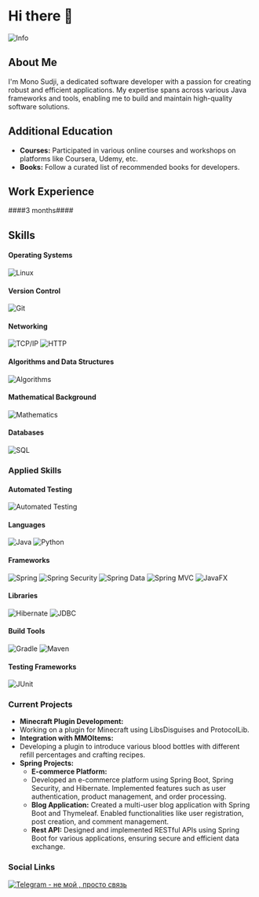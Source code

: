 # Hi there 👋
![Info](https://i.imgur.com/xUvRkrp.png) 

## About Me

I'm Mono Sudji, a dedicated software developer with a passion for creating robust and efficient applications. My expertise spans across various Java frameworks and tools, enabling me to build and maintain high-quality software solutions.

## Additional Education

- **Courses:** Participated in various online courses and workshops on platforms like Coursera, Udemy, etc.
- **Books:** Follow a curated list of recommended books for developers.

## Work Experience  
####3 months####

## Skills

#### Operating Systems
![Linux](https://img.shields.io/badge/OS-Linux-0E76A8?style=flat&logo=linux&logoColor=white)

#### Version Control
![Git](https://img.shields.io/badge/Version%20Control-Git-F05032?style=flat&logo=git&logoColor=white)

#### Networking
![TCP/IP](https://img.shields.io/badge/Networking-TCP%2FIP-0082FC?style=flat&logo=internet-explorer&logoColor=white)
![HTTP](https://img.shields.io/badge/Networking-HTTP-0082FC?style=flat&logo=internet-explorer&logoColor=white)

#### Algorithms and Data Structures
![Algorithms](https://img.shields.io/badge/Algorithms-Data%20Structures-0A6BC4?style=flat)

#### Mathematical Background
![Mathematics](https://img.shields.io/badge/Mathematics-Background-4D4D4D?style=flat&logo=math&logoColor=white)

#### Databases
![SQL](https://img.shields.io/badge/Database-SQL-003B57?style=flat&logo=sqlite&logoColor=white)

### Applied Skills

#### Automated Testing
![Automated Testing](https://img.shields.io/badge/Testing-Automated%20Testing-004B49?style=flat)

#### Languages
![Java](https://img.shields.io/badge/Language-Java-E34F26?style=flat&logo=java&logoColor=white)
![Python](https://img.shields.io/badge/Language-Python-3776AB?style=flat&logo=python&logoColor=white)

#### Frameworks
![Spring](https://img.shields.io/badge/Framework-Spring-6DB33F?style=flat&logo=spring&logoColor=white)
![Spring Security](https://img.shields.io/badge/Framework-Spring%20Security-6DB33F?style=flat&logo=spring&logoColor=white)
![Spring Data](https://img.shields.io/badge/Framework-Spring%20Data-6DB33F?style=flat&logo=spring&logoColor=white)
![Spring MVC](https://img.shields.io/badge/Framework-Spring%20MVC-6DB33F?style=flat&logo=spring&logoColor=white)
![JavaFX](https://img.shields.io/badge/Framework-JavaFX-007396?style=flat&logo=java&logoColor=white)

#### Libraries
![Hibernate](https://img.shields.io/badge/Library-Hibernate-3C0A4B?style=flat&logo=hibernate&logoColor=white)
![JDBC](https://img.shields.io/badge/Library-JDBC-F4B400?style=flat&logo=java&logoColor=white)

#### Build Tools
![Gradle](https://img.shields.io/badge/Build%20Tool-Gradle-02303A?style=flat&logo=gradle&logoColor=white)
![Maven](https://img.shields.io/badge/Build%20Tool-Maven-C71A36?style=flat&logo=maven&logoColor=white)

#### Testing Frameworks
![JUnit](https://img.shields.io/badge/Testing%20Framework-JUnit-25A162?style=flat&logo=junit&logoColor=white)


### Current Projects

- **Minecraft Plugin Development:**
-  Working on a plugin for Minecraft using LibsDisguises and ProtocolLib.
- **Integration with MMOItems:**
- Developing a plugin to introduce various blood bottles with different refill percentages and crafting recipes.
- **Spring Projects:** 
  - ****E-commerce Platform:****
  -  Developed an e-commerce platform using Spring Boot, Spring Security, and Hibernate. Implemented features such as user authentication, product management, and order processing.
  - ****Blog Application:**** Created a multi-user blog application with Spring Boot and Thymeleaf. Enabled functionalities like user registration, post creation, and comment management.
  - ****Rest API:**** Designed and implemented RESTful APIs using Spring Boot for various applications, ensuring secure and efficient data exchange.

### Social Links

[![Telegram - не мой , просто связь](https://img.shields.io/badge/Telegram-2CA5E0?style=for-the-badge&logo=telegram&logoColor=white)](https://t.me/Springggggggggg)

